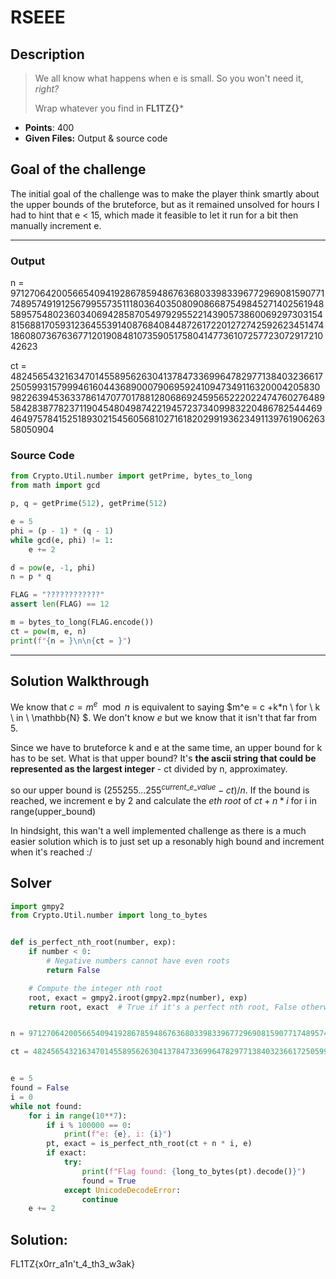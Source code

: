 # RSEEE

## Description

> We all know what happens when e is small. So you won't need it, *right?*
> 
> Wrap whatever you find in **FL1TZ{}***

- **Points**: 400
- **Given Files:** Output & source code

## Goal of the challenge

The initial goal of the challenge was to make the player think smartly about the upper bounds of the bruteforce, but as it remained unsolved for hours I had to hint that e < 15, which made it feasible to let it run for a bit then manually increment e.

---

### Output

n = 97127064200566540941928678594867636803398339677296908159077174895749191256799557351118036403508090866875498452714025619485895754802360340694285870549792955221439057386006929730315481568817059312364553914087684084487261722012727425926234514741860807367636771201908481073590517580414773610725772307291721042623

ct = 48245654321634701455895626304137847336996478297713840323661725059931579994616044368900079069592410947349116320004205830982263945363378614707701788128068692459565222022474760276489584283877823711904548049874221945723734099832204867825444694649757841525189302154560568102716182029919362349113976190626358050904

### Source Code

```python
from Crypto.Util.number import getPrime, bytes_to_long
from math import gcd

p, q = getPrime(512), getPrime(512)

e = 5
phi = (p - 1) * (q - 1)
while gcd(e, phi) != 1:
    e += 2

d = pow(e, -1, phi)
n = p * q

FLAG = "????????????"
assert len(FLAG) == 12

m = bytes_to_long(FLAG.encode())
ct = pow(m, e, n)
print(f"{n = }\n\n{ct = }") 
```

---

## Solution Walkthrough

We know that  $c = m^e\mod n$ is equivalent to saying $m^e = c +k*n \ for \ k \ in \ \mathbb{N} $. We don't know *e* but we know that it isn't that far from 5.

Since we have to bruteforce k and e at the same time, an upper bound for k has to be set. What is that upper bound? It's **the ascii string that could be represented as the largest integer** - ct divided by n, approximatey.

so our upper bound is $(255255...255^{current\_e\_value}-ct)/n$. If the bound is reached, we increment e by 2 and calculate the $eth \ root$ of $ct+n*i$ for i in range(upper_bound)

In hindsight, this wan't a well implemented challenge as there is a much easier solution which is to just set up a resonably high bound and increment when it's reached :/

## Solver

```python
import gmpy2
from Crypto.Util.number import long_to_bytes


def is_perfect_nth_root(number, exp):
    if number < 0:
        # Negative numbers cannot have even roots
        return False

    # Compute the integer nth root
    root, exact = gmpy2.iroot(gmpy2.mpz(number), exp)
    return root, exact  # True if it's a perfect nth root, False otherwise


n = 97127064200566540941928678594867636803398339677296908159077174895749191256799557351118036403508090866875498452714025619485895754802360340694285870549792955221439057386006929730315481568817059312364553914087684084487261722012727425926234514741860807367636771201908481073590517580414773610725772307291721042623

ct = 48245654321634701455895626304137847336996478297713840323661725059931579994616044368900079069592410947349116320004205830982263945363378614707701788128068692459565222022474760276489584283877823711904548049874221945723734099832204867825444694649757841525189302154560568102716182029919362349113976190626358050904


e = 5
found = False
i = 0
while not found:
    for i in range(10**7):
        if i % 100000 == 0:
            print(f"e: {e}, i: {i}")
        pt, exact = is_perfect_nth_root(ct + n * i, e)
        if exact:
            try:
                print(f"Flag found: {long_to_bytes(pt).decode()}")
                found = True
            except UnicodeDecodeError:
                continue
    e += 2
```

## Solution:

FL1TZ{x0rr_a1n't_4_th3_w3ak}
